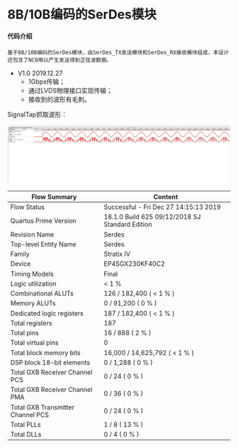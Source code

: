 # 8B/10B编码的SerDes模块

#### 代码介绍
    基于8B/10B编码的SerDes模块，由SerDes_TX发送模块和SerDes_RX接收模块组成，本设计还包含了NCO用以产生发送得到正弦波数据。

* V1.0   2019.12.27
    * 1Gbps传输；
    * 通过LVDS物理接口实现传输；
    * 接收到的波形有毛刺。

SignalTap抓取波形：

![wave](https://raw.githubusercontent.com/Verdvana/Serdes/master/SignalTap/wave.jpg)


| Flow Summary | Content |
| --- | --- |
| Flow Status | Successful - Fri Dec 27 14:15:13 2019 |
| Quartus Prime Version | 18.1.0 Build 625 09/12/2018 SJ Standard Edition |
| Revision Name | Serdes |
| Top-level Entity Name | Serdes |
| Family | Stratix IV |
| Device | EP4SGX230KF40C2 |
| Timing Models | Final |
| Logic utilization | < 1 % |
| Combinational ALUTs | 126 / 182,400 ( < 1 % ) |
| Memory ALUTs | 0 / 91,200 ( 0 % ) |
| Dedicated logic registers | 187 / 182,400 ( < 1 % ) |
| Total registers | 187 |
| Total pins | 16 / 888 ( 2 % ) |
| Total virtual pins | 0 |
| Total block memory bits | 16,000 / 14,625,792 ( < 1 % ) |
| DSP block 18-bit elements | 0 / 1,288 ( 0 % ) |
| Total GXB Receiver Channel PCS | 0 / 24 ( 0 % ) |
| Total GXB Receiver Channel PMA | 0 / 36 ( 0 % ) |
| Total GXB Transmitter Channel PCS | 0 / 24 ( 0 % ) |
| Total PLLs | 1 / 8 ( 13 % ) |
| Total DLLs | 0 / 4 ( 0 % ) |




